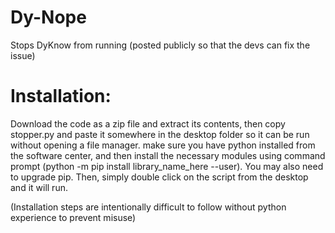 # Dy-Nope
Stops DyKnow from running (posted publicly so that the devs can fix the issue)

# Installation:
Download the code as a zip file and extract its contents, then copy stopper.py and paste it somewhere in the desktop folder so it can be run without opening a file manager. make sure you have python installed from the software center, and then install the necessary modules using command prompt (python -m pip install library_name_here --user). You may also need to upgrade pip. Then, simply double click on the script from the desktop and it will run.

(Installation steps are intentionally difficult to follow without python experience to prevent misuse)
